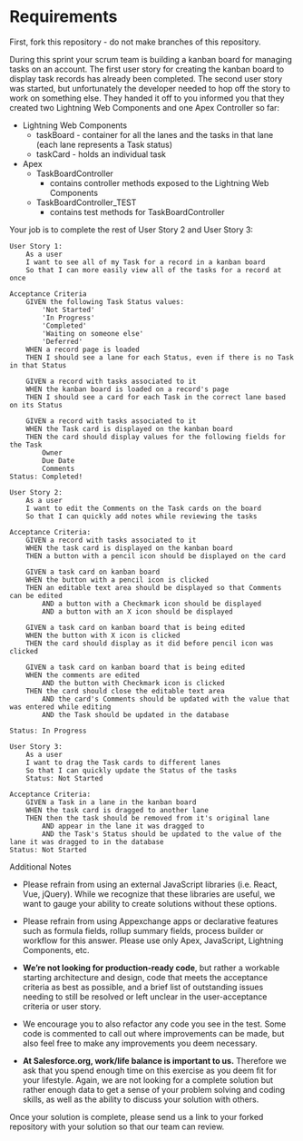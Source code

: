 # Requirements

First, fork this repository - do not make branches of this repository.

During this sprint your scrum team is building a kanban board for managing tasks on an account. The first user story for creating the kanban board to display task records has already been completed. The second user story was started, but unfortunately the developer needed to hop off the story to work on something else. They handed it off to you informed you that they created two Lightning Web Components and one Apex Controller so far:

* Lightning Web Components
    * taskBoard - container for all the lanes and the tasks in that lane (each lane represents a Task status)
    * taskCard - holds an individual task
* Apex
    * TaskBoardController
        * contains controller methods exposed to the Lightning Web Components
    * TaskBoardController_TEST
        * contains test methods for TaskBoardController

Your job is to complete the rest of User Story 2 and User Story 3:

```
User Story 1:
    As a user
    I want to see all of my Task for a record in a kanban board
    So that I can more easily view all of the tasks for a record at once

Acceptance Criteria
    GIVEN the following Task Status values:
        'Not Started'
        'In Progress'
        'Completed'
        'Waiting on someone else'
        'Deferred'
    WHEN a record page is loaded
    THEN I should see a lane for each Status, even if there is no Task in that Status

    GIVEN a record with tasks associated to it
    WHEN the kanban board is loaded on a record's page
    THEN I should see a card for each Task in the correct lane based on its Status

    GIVEN a record with tasks associated to it
    WHEN the Task card is displayed on the kanban board
    THEN the card should display values for the following fields for the Task
        Owner
        Due Date
        Comments
Status: Completed!
```

```
User Story 2:
    As a user
    I want to edit the Comments on the Task cards on the board
    So that I can quickly add notes while reviewing the tasks

Acceptance Criteria:
    GIVEN a record with tasks associated to it
    WHEN the task card is displayed on the kanban board
    THEN a button with a pencil icon should be displayed on the card

    GIVEN a task card on kanban board
    WHEN the button with a pencil icon is clicked
    THEN an editable text area should be displayed so that Comments can be edited
        AND a button with a Checkmark icon should be displayed
        AND a button with an X icon should be displayed

    GIVEN a task card on kanban board that is being edited
    WHEN the button with X icon is clicked
    THEN the card should display as it did before pencil icon was clicked

    GIVEN a task card on kanban board that is being edited
    WHEN the comments are edited
        AND the button with Checkmark icon is clicked
    THEN the card should close the editable text area
        AND the card's Comments should be updated with the value that was entered while editing
        AND the Task should be updated in the database

Status: In Progress
```

```
User Story 3:
    As a user
    I want to drag the Task cards to different lanes
    So that I can quickly update the Status of the tasks
    Status: Not Started

Acceptance Criteria:
    GIVEN a Task in a lane in the kanban board
    WHEN the task card is dragged to another lane
    THEN then the task should be removed from it's original lane
        AND appear in the lane it was dragged to
        AND the Task's Status should be updated to the value of the lane it was dragged to in the database
Status: Not Started
```

Additional Notes

* Please refrain from using an external JavaScript libraries (i.e. React, Vue, jQuery). While we recognize that these libraries are useful, we want to gauge your ability to create solutions without these options.

* Please refrain from using Appexchange apps or declarative features such as formula fields, rollup summary fields, process builder or workflow for this answer. Please use only Apex, JavaScript, Lightning Components, etc.

* __We’re not looking for production-ready code__, but rather a workable starting architecture and design, code that meets the acceptance criteria as best as possible, and a brief list of outstanding issues needing to still be resolved or left unclear in the user-acceptance criteria or user story. 

* We encourage you to also refactor any code you see in the test. Some code is commented to call out where improvements can be made, but also feel free to make any improvements you deem necessary.

* __At Salesforce.org, work/life balance is important to us.__ Therefore we ask that you spend enough time on this exercise as you deem fit for your lifestyle.  Again, we are not looking for a complete solution but rather enough data to get a sense of your problem solving and coding skills, as well as the ability to discuss your solution with others.

Once your solution is complete, please send us a link to your forked repository with your solution so that our team can review.
